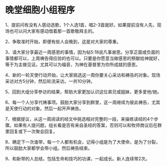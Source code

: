 # 晚堂细胞小组程序



<p>1、提前问有没有人感动选歌，1个人选1首，唱2-3首就好。如果提前没有人先，现场也可以问大家有感动借着那一首歌敬拜主的。</p>

<p>2、争取准时开始，即便有些人会晚到，这是对大家的尊重。</p>

<p>3、请大家分享最近一周感恩的事情，因为帖5:18说凡事谢恩。分享正面或负面的事情都可以，上周祷告得应验的也可以。只要是你愿意当做感恩的祭献给神就好，等于为主做见证。尤其可以为福音，为神在基督里为你所成就的感恩。</p>

<p>4、新的一轮天使行动开始，让大家挑选这一周你要关心采访和祷告的对象。现场采访对方5分钟，然后轮流采访。一共10分钟。</p>

<p>5、回到大组分享参访的结果，帮助大家更加认识这位弟兄或姐妹，更多爱他/她。</p>

<p>6、每一个人分享代祷事项。鼓励大家分享到群里，这一周继续为彼此祷告，尤其是天使行动的对象。然后一起开声祷告。</p>

<p>7、根据提议，从这一周阅读的经文中挑选相对完整的一段，来操练读经的4个步骤。如果有人提问题，组长看是否有来自圣经的答案，否则可以和牧师商议后在群里回复或下一次聚会回复。</p>

<p>8、确定下一次谁带，每一个人都有机会，记得小组是为了大使命，是为了分裂，所以鼓励大家都学会带小组。然后祷告结束。</p>

<p>9、和新带的人总结，包括生命和技巧的功课，一起成长。新人连续带2次。</p>